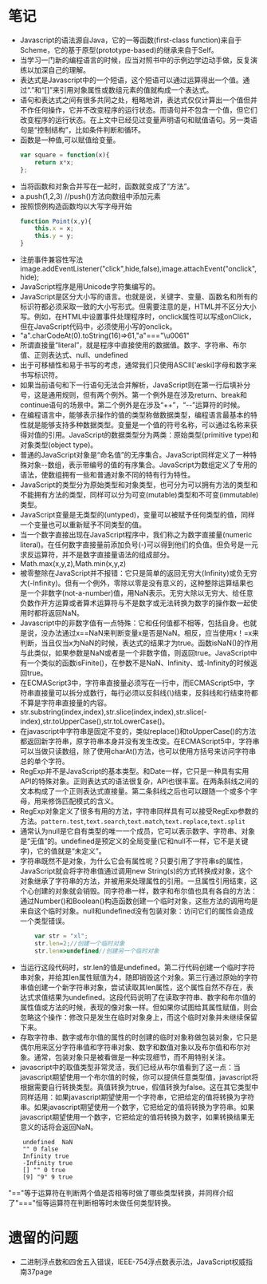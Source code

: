 # 笔记
* Javascript的语法源自Java，它的一等函数(first-class function)来自于Scheme，它的基于原型(prototype-based)的继承来自于Self。
* 当学习一门新的编程语言的时候，应当对照书中的示例边学边动手做，反复演练以加深自己的理解。
* 表达式是Javascript中的一个短语，这个短语可以通过运算得出一个值。通过“.”和“[]”来引用对象属性或数组元素的值就构成一个表达式。
* 语句和表达式之间有很多共同之处，粗略地讲，表达式仅仅计算出一个值但并不作任何操作，它并不改变程序的运行状态。而语句并不包含一个值，但它们改变程序的运行状态。在上文中已经见过变量声明语句和赋值语句。另一类语句是“控制结构”，比如条件判断和循环。
* 函数是一种值,可以赋值给变量。
	```javascript
	var square = function(x){
		return x*x;
	};
	```
* 当将函数和对象合并写在一起时，函数就变成了“方法”。
* a.push(1,2,3) //push()方法向数组中添加元素
* 按照惯例构造函数均以大写字母开始
	```javascript
	function Point(x,y){
		this.x = x;
		this.y = y;
	}
	```
* 注册事件兼容性写法image.addEventListener("click",hide,false),image.attachEvent("onclick",hide);
* JavaScript程序是用Unicode字符集编写的。
* JavaScript是区分大小写的语言。也就是说，关键字、变量、函数名和所有的标识符都必须采取一致的大小写形式。但需要注意的是，HTML并不区分大小写。例如，在HTML中设置事件处理程序时，onclick属性可以写成onClick，但在JavaScript代码中，必须使用小写的onclick。
* "a".charCodeAt(0).toString(16)=>61,"a"==="\u0061"
* 所谓直接量“literal”，就是程序中直接使用的数据值。数字、字符串、布尔值、正则表达式、null、undefined
* 出于可移植性和易于书写的考虑，通常我们只使用ASCII['æski]字母和数字来书写标识符。
* 如果当前语句和下一行语句无法合并解析，JavaScript则在第一行后填补分号，这是通用规则，但有两个例外。第一个例外是在涉及return、break和continue语句的场景中。第二个例外是在涉及“++”，“--”运算符的时候。
* 在编程语言中，能够表示操作的值的类型称做数据类型，编程语言最基本的特性就是能够支持多种数据类型。变量是一个值的符号名称，可以通过名称来获得对值的引用。JavaScript的数据类型分为两类：原始类型(primitive type)和对象类型(object type)。
* 普通的JavaScript对象是“命名值”的无序集合。JavaScript同样定义了一种特殊对象--数组，表示带编号的值的有序集合。JavaScript为数组定义了专用的语法，使数组拥有一些和普通对象不同的特有行为特性。
* JavaScript的类型分为原始类型和对象类型，也可分为可以拥有方法的类型和不能拥有方法的类型，同样可以分为可变(mutable)类型和不可变(immutable)类型。
* JavaScript变量是无类型的(untyped)，变量可以被赋予任何类型的值，同样一个变量也可以重新赋予不同类型的值。
* 当一个数字直接出现在JavaScript程序中，我们称之为数字直接量(numeric literal)。在任何数字直接量前添加负号(-)可以得到他们的负值。但负号是一元求反运算符，并不是数字直接量语法的组成部分。
* Math.max(x,y,z),Math.min(x,y,z)
* 被零整除在JavaScript并不报错：它只是简单的返回无穷大(Infinity)或负无穷大(-Infinity)。但有一个例外，零除以零是没有意义的，这种整除运算结果也是一个非数字(not-a-number)值，用NaN表示。无穷大除以无穷大、给任意负数作开方运算或者算术运算符与不是数字或无法转换为数字的操作数一起使用时都将返回NaN。
* Javascript中的非数字值有一点特殊：它和任何值都不相等，包括自身。也就是说，没办法通过x==NaN来判断变量x是否是NaN。相反，应当使用x！=x来判断，当且仅当x为NaN的时候，表达式的结果才为true。函数isNaN()的作用与此类似，如果参数是NaN或者是一个非数字值，则返回true。JavaScript中有一个类似的函数isFinite()，在参数不是NaN、Infinity、或-Infinity的时候返回true。
* 在ECMAScript3中，字符串直接量必须写在一行中，而ECMAScript5中，字符串直接量可以拆分成数行，每行必须以反斜线(\\)结束，反斜线和行结束符都不算是字符串直接量的内容。
* str.substring(index,index),str.slice(index,index),str.slice(-index),str.toUpperCase(),str.toLowerCase()。
* 在javascript中字符串是固定不变的，类似replace()和toUpperCase()的方法都返回新字符串，原字符串本身并没有发生改变。在ECMAScript5中，字符串可以当做只读数组，除了使用charAt()方法，也可以使用方括号来访问字符串总的单个字符。
* RegExp并不是JavaScript的基本类型。和Date一样，它只是一种具有实用API的特殊对象。正则表达式的语法很复杂，API也很丰富。在两条斜线之间的文本构成了一个正则表达式直接量。第二条斜线之后也可以跟随一个或多个字母，用来修饰匹配模式的含义。
* RegExp对象定义了很多有用的方法，字符串同样具有可以接受RegExp参数的方法。`pattern.test`,`text.search`,`text.match`,`text.replace`,`text.split`
* 通常认为null是它自有类型的唯一一个成员，它可以表示数字、字符串、对象是“无值”的。undefined是预定义的全局变量(它和null不一样，它不是关键字)，它的值就是“未定义”。
* 字符串既然不是对象，为什么它会有属性呢？只要引用了字符串s的属性，JavaScript就会将字符串值通过调用new String(s)的方式转换成对象，这个对象继承了字符串的方法，并被用来处理属性的引用。一旦属性引用结束，这个心创建的对象就会销毁。同字符串一样，数字和布尔值也具有各自的方法：通过Number()和Boolean()构造函数创建一个临时对象，这些方法的调用均是来自这个临时对象。null和undefined没有包装对象：访问它们的属性会造成一个类型错误。
	```javascript
		var str = "xl";
		str.len=2;//创建一个临时对象
		str.len=>undefined//创建另一个临时对象
	```
* 当运行这段代码时，str.len的值是undefined。第二行代码创建一个临时字符串对象，并给其len属性赋值为4，随即销毁这个对象。第三行通过原始的字符串值创建一个新字符串对象，尝试读取其len属性，这个属性自然不存在，表达式求值结果为undefined。这段代码说明了在读取字符串、数字和布尔值的属性值或方法的时候，表现的像对象一样。但如果你试图给其属性赋值，则会忽略这个操作：修改只是发生在临时对象身上，而这个临时对象并未继续保留下来。
* 存取字符串、数字或布尔值的属性的时创建的临时对象称做包装对象，它只是偶尔用来区分字符串值和字符串对象、数字和数值对象以及布尔值和布尔对象。通常，包装对象只是被看做是一种实现细节，而不用特别关注。
* javascript中的取值类型非常灵活，我们已经从布尔值看到了这一点：当javascript期望使用一个布尔值的时候，你可以提供任意类型值，javascript将根据需要自行转换类型。真值转换为true，假值转换为false。这在其它类型中同样适用：如果javascript期望使用一个字符串，它把给定的值将转换为字符串。如果javascript期望使用一个数字，它把给定的值将转换为字符串。如果javascript期望使用一个数字，它把给定的值将转换为数字，如果转换结果无意义的话将会返回NaN。
```
	undefined  NaN
	"" 0 false
	Infinity true
	-Infinity true
	[] "" 0 true
	[9] "9" 9 true
```
"=="等于运算符在判断两个值是否相等时做了哪些类型转换，并同样介绍了"==="恒等运算符在判断相等时未做任何类型转换。
# 遗留的问题
* 二进制浮点数和四舍五入错误，IEEE-754浮点数表示法，JavaScript权威指南37page